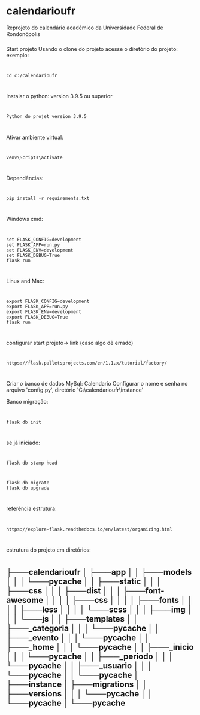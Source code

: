 # calendarioufr
Reprojeto do calendário acadêmico da Universidade Federal de Rondonópolis
###
Start projeto
Usando o clone do projeto acesse o diretório do projeto:
exemplo: 
#
	cd c:/calendarioufr
#
Instalar o python: version 3.9.5 ou superior
#
	Python do projet version 3.9.5
#
Ativar ambiente virtual:
#
	venv\Scripts\activate
#
Dependências: 
#
	pip install -r requirements.txt
#
Windows cmd:
# 
	set FLASK_CONFIG=development
	set FLASK_APP=run.py
	set FLASK_ENV=development
	set FLASK_DEBUG=True 
	flask run
#
Linux and Mac:
# 
	export FLASK_CONFIG=development
	export FLASK_APP=run.py
	export FLASK_ENV=development
	export FLASK_DEBUG=True
	flask run
#
configurar start projeto-> link (caso algo dê errado)
#
	https://flask.palletsprojects.com/en/1.1.x/tutorial/factory/
#

Criar o banco de dados MySql: Calendario
Configurar o nome e senha no arquivo 'config.py', diretório 'C:\calendarioufr\instance' 

Banco migração:
#
	flask db init
#
se já iniciado:
#
	flask db stamp head
#
	flask db migrate
	flask db upgrade
#
referência estrutura:
#
	https://explore-flask.readthedocs.io/en/latest/organizing.html
#
estrutura do projeto em diretórios:
#
├───calendarioufr
│   ├───app
│   │   ├───models
│   │   │   └───__pycache__
│   │   ├───static
│   │   │   ├───css
│   │   │   ├───dist
│   │   │   ├───font-awesome
│   │   │   │   ├───css
│   │   │   │   ├───fonts
│   │   │   │   ├───less
│   │   │   │   └───scss
│   │   │   ├───img
│   │   │   └───js
│   │   ├───templates
│   │   ├───_categoria
│   │   │   └───__pycache__
│   │   ├───_evento
│   │   │   └───__pycache__
│   │   ├───_home
│   │   │   └───__pycache__
│   │   ├───_inicio
│   │   │   └───__pycache__
│   │   ├───_periodo
│   │   │   └───__pycache__
│   │   ├───_usuario
│   │   │   └───__pycache__
│   │   └───__pycache__
│   ├───instance
│   ├───migrations
│   │   ├───versions
│   │   │   └───__pycache__
│   │   └───__pycache__
│   └───__pycache__
----------------
#